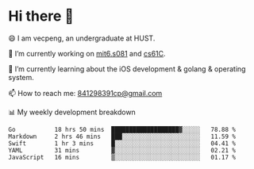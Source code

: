
# Hi there 👋
😄 I am vecpeng, an undergraduate at HUST.

🔭 I’m currently working on [mit6.s081](https://pdos.csail.mit.edu/6.S081/2020/) and [cs61C](https://inst.eecs.berkeley.edu/~cs61c/fa21/).

🌱 I’m currently learning about the iOS development & golang & operating system.

📫 How to reach me: 841298391cp@gmail.com

📊 My weekly development breakdown
<!--START_SECTION:waka-->
```text
Go           18 hrs 50 mins  ███████████████████▓░░░░░   78.88 % 
Markdown     2 hrs 46 mins   ███░░░░░░░░░░░░░░░░░░░░░░   11.59 % 
Swift        1 hr 3 mins     █░░░░░░░░░░░░░░░░░░░░░░░░   04.41 % 
YAML         31 mins         ▓░░░░░░░░░░░░░░░░░░░░░░░░   02.21 % 
JavaScript   16 mins         ▒░░░░░░░░░░░░░░░░░░░░░░░░   01.17 % 
```
<!--END_SECTION:waka-->